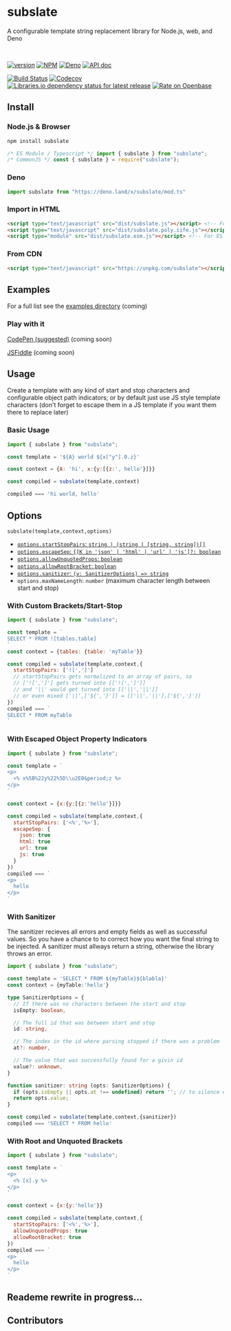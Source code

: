 # subslate

A configurable template string replacement library for Node.js, web, and Deno

<br />

<!-- cspell: disable bracketsstartstop -->

[![version](https://img.shields.io/github/v/tag/josh-hemphill/subslate?sort=semver&style=flat-square)](https://github.com/josh-hemphill/subslate/releases)
[![NPM](https://img.shields.io/static/v1?label=&message=NPM&color=informational&style=flat-square)](https://npmjs.org/package/subslate)
[![Deno](https://img.shields.io/static/v1?label=&message=Deno&color=informational&style=flat-square)](https://deno.land/x/subslate/mod.ts)
[![API doc](https://img.shields.io/static/v1?label=Deno&message=API-Doc&color=informational&style=flat-square)](https://doc.deno.land/https/deno.land/x/subslate/mod.ts)
<!-- [![docs](https://img.shields.io/static/v1?label=&message=Docs&color=informational&style=flat-square)](https://josh-hemphill.github.io/subslate/#/) -->
[![Build Status](https://img.shields.io/travis/josh-hemphill/subslate.svg?style=flat-square)](https://travis-ci.org/josh-hemphill/subslate)
[![Codecov](https://img.shields.io/codecov/c/github/josh-hemphill/subslate.svg?style=flat-square)](https://codecov.io/gh/josh-hemphill/subslate)
[![Libraries.io dependency status for latest release](https://img.shields.io/librariesio/release/npm/subslate?label=Deps&style=flat-square)](https://libraries.io/npm/subslate)
[![Rate on Openbase](https://badges.openbase.io/js/rating/subslate.svg)](https://openbase.io/js/subslate?utm_source=embedded&utm_medium=badge&utm_campaign=rate-badge)

## Install

### Node.js & Browser

```bash
npm install subslate
```

```js
/* ES Module / Typescript */ import { subslate } from "subslate";
/* CommonJS */ const { subslate } = require("subslate");
```

### Deno

```js
import subslate from "https://deno.land/x/subslate/mod.ts"
```

### Import in HTML

```html
<script type="text/javascript" src="dist/subslate.js"></script> <!-- For UMD module -->
<script type="text/javascript" src="dist/subslate.poly.iife.js"></script> <!-- For global IIFE with polyfills -->
<script type="module" src="dist/subslate.esm.js"></script> <!-- For ES Module -->
```

### From CDN

```html
<script type="text/javascript" src="https://unpkg.com/subslate"></script>
```

## Examples

For a full list see the [examples directory](./example/) (coming)

### Play with it

[CodePen (suggested)](##) (coming soon)

[JSFiddle](##) (coming soon)

## Usage

Create a template with any kind of start and stop characters and configurable object path indicators; or by default just use JS style template characters (don't forget to escape them in a JS template if you want them there to replace later)

### Basic Usage

```js
import { subslate } from "subslate";

const template = '${A} world ${x["y"].0.z}'

const context = {A: 'hi', x:{y:[{z:', hello'}]}}

const compiled = subslate(template,context)

compiled === 'hi world, hello'
```

## Options

`subslate(template,context,options)`

  - [`options.startStopPairs`: `string | (string | [string, string])[]`](#with-custom-bracketsstartstop)
  - [`options.escapeSep`: `{[K in 'json' | 'html' | 'url' | 'js']?: boolean`](#with-escaped-object-property-indicators)
  - [`options.allowUnquotedProps`: `boolean`](#with-root-and-unquoted-brackets)
  - [`options.allowRootBracket`: `boolean`](#with-root-and-unquoted-brackets)
  - [`options.sanitizer`: `(v: SanitizerOptions) => string`](#with-sanitizer)
  - `options.maxNameLength`: `number` (maximum character length between start and stop)

### With Custom Brackets/Start-Stop

```js
import { subslate } from "subslate";

const template = `
SELECT * FROM ![tables.table]
`
const context = {tables: {table: 'myTable'}}

const compiled = subslate(template,context,{
  startStopPairs: ['![',']']
  // startStopPairs gets normalized to an array of pairs, so
  // ['![',']'] gets turned into [['![',']']]
  // and '||' would get turned into [['||','||']]
  // or even mixed ['||',['${','}']] = [['||','||'],['${','}']]
})
compiled === `
SELECT * FROM myTable
`
```

### With Escaped Object Property Indicators

```js
import { subslate } from "subslate";

const template = `
<p>
  <% x%5B%22y%22%5D\\u2E0&period;z %>
</p>
`

const context = {x:{y:[{z:'hello'}]}}

const compiled = subslate(template,context,{
  startStopPairs: ['<%','%>'],
  escapeSep: {
    json: true
    html: true
    url: true
    js: true
  }
})
compiled === `
<p>
  hello
</p>
`
```

### With Sanitizer

The sanitizer recieves all errors and empty fields as well as successful values. So you have a chance to to correct how you want the final string to be injected. A sanitizer must allways return a string, otherwise the library throws an error.

```ts
import { subslate } from "subslate";

const template = 'SELECT * FROM ${myTable}${blabla}'
const context = {myTable:'hello'}

type SanitizerOptions = {
  // If there was no characters between the start and stop
  isEmpty: boolean,

  // The full id that was between start and stop
  id: string,

  // The index in the id where parsing stopped if there was a problem
  at?: number,

  // The value that was successfully found for a givin id
  value?: unknown,
}

function sanitizer: string (opts: SanitizerOptions) {
  if (opts.isEmpty || opts.at !== undefined) return ''; // to silence errors from resulting in the stringified "undefined" being injected.
  return opts.value;
}

const compiled = subslate(template,context,{sanitizer})
compiled === 'SELECT * FROM hello'
```

### With Root and Unquoted Brackets

```js
import { subslate } from "subslate";

const template = `
<p>
  <% [x].y %>
</p>
`

const context = {x:{y:'hello'}}

const compiled = subslate(template,context,{
  startStopPairs: ['<%','%>'],
  allowUnquotedProps: true
  allowRootBracket: true
})
compiled === `
<p>
  hello
</p>
`
```

<!-- markdownlint-disable-next-line-->
## Reademe rewrite in progress...

## Contributors

<!-- ALL-CONTRIBUTORS-LIST:START - Do not remove or modify this section -->
<!-- ALL-CONTRIBUTORS-LIST:END -->
